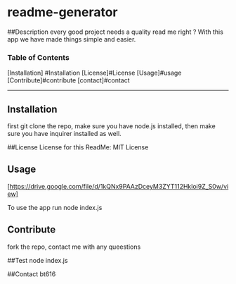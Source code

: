 
  
  # readme-generator

  ##Description
  every good project needs a quality read me right ? With this app we have made things simple and easier. 

  ### Table of Contents
  
  [Installation] #Installation
  [License]#License
  [Usage]#usage
  [Contribute]#contribute
  [contact]#contact

  ---

  ## Installation

  first git clone the repo, make sure you have node.js installed, then make sure you have inquirer installed as well.

  ##License
  License for this ReadMe:
   MIT License


  ## Usage
[https://drive.google.com/file/d/1kQNx9PAAzDceyM3ZYT112Hkloi9Z_S0w/view] 
  
  To use the app 
  run node index.js 

  ## Contribute 
  fork the repo, contact me with any queestions

  ##Test 
  node index.js

  ##Contact 
  bt616
 

